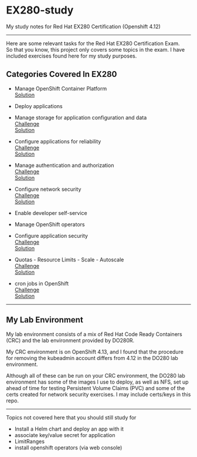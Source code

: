 # EX280-study
My study notes for Red Hat EX280 Certification (Openshift 4.12)

---

Here are some relevant tasks for the Red Hat EX280 Certification Exam.  
So that you know, this project only covers some topics in the exam. I have included exercises
found here for my study purposes.

## Categories Covered In EX280

- Manage OpenShift Container Platform   
    [Solution](./Manage-OpenShift-Container-Platform.md) 


- Deploy applications 

- Manage storage for application configuration and data  
 	[Challenge](./Manage-storage-for-application-configuration-and-data.md)  
    [Solution](./Manage-storage-for-application-configuration-and-data-SOLUTION.md)  

- Configure applications for reliability  
 	[Challenge](./Configure-applications-for-reliability.md)  
    [Solution](./Configure-applications-for-reliability-SOLUTION.md)

- Manage authentication and authorization  
 	[Challenge](./Manage-authentication-and-authorization.md)  
    [Solution](./Manage-authentication-and-authorization-SOLUTION.md)  

- Configure network security  
 	[Challenge](./Configure-service-account-edge-passthoguh-routes.md)  
    [Solution](./Configure-service-accountedge-passthoguh-routes-SOLUTION.md) 

- Enable developer self-service

- Manage OpenShift operators

- Configure application security  
 	[Challenge](./Configure-application-security.md)  
    [Solution](./Configure-application-security-SOLUTION.md) 

- Quotas - Resource Limits - Scale - Autoscale  
 	[Challenge](./Configure-application-security.md)  
    [Solution](./Quotas-Resource-Limits-Scale-Autoscale-SOLUTION.md)   

- cron jobs in OpenShift  
 	[Challenge](./cron-jobs-in-OpenShift.md)  
    [Solution](./cron-jobs-in-OpenShift-SOLUTION.md)   

---

## My Lab Environment
My lab environment consists of a mix of Red Hat Code Ready Containers (CRC) and the lab environment provided by DO280R.  

My CRC environment is on OpenShift 4.13, and I found that the procedure for removing the kubeadmin account differs from 4.12 in the DO280 lab environment.  

Although all of these can be run on your CRC environment, the DO280 lab environment has some of the images I use to deploy, as well as NFS, set up ahead of time for testing Persistent Volume Claims (PVC) and some of the certs created for network security exercises. I may include certs/keys in this repo.  

---
Topics not covered here that you should still study for  
  
- Install a Helm chart and deploy an app with it
- associate key/value secret for application
- LimitRanges
- install openshift operators (via web console)



